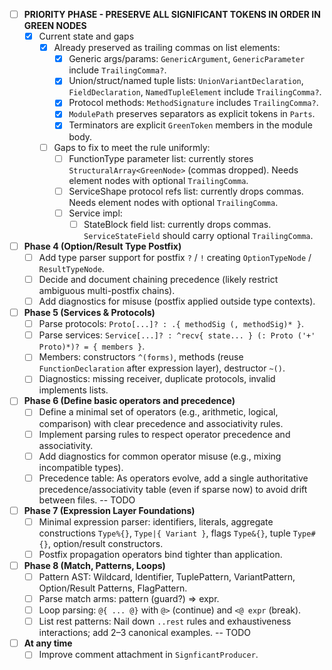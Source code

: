 - [ ] **PRIORITY PHASE - PRESERVE ALL SIGNIFICANT TOKENS IN ORDER IN GREEN NODES**
    - [x] Current state and gaps
        - [x] Already preserved as trailing commas on list elements:
            - [x] Generic args/params: `GenericArgument`, `GenericParameter` include `TrailingComma?`.
            - [x] Union/struct/named tuple lists: `UnionVariantDeclaration`, `FieldDeclaration`, `NamedTupleElement` include `TrailingComma?`.
            - [x] Protocol methods: `MethodSignature` includes `TrailingComma?`.
            - [x] `ModulePath` preserves separators as explicit tokens in `Parts`.
            - [x] Terminators are explicit `GreenToken` members in the module body.
        - [ ] Gaps to fix to meet the rule uniformly:
            - [ ] FunctionType parameter list: currently stores `StructuralArray<GreenNode>` (commas dropped). Needs element nodes with optional `TrailingComma`.
            - [ ] ServiceShape protocol refs list: currently drops commas. Needs element nodes with optional `TrailingComma`.
            - [ ] Service impl:
                - [ ] StateBlock field list: currently drops commas. `ServiceStateField` should carry optional `TrailingComma`.
- [ ] **Phase 4 (Option/Result Type Postfix)**
    - [ ] Add type parser support for postfix `?` / `!` creating `OptionTypeNode` / `ResultTypeNode`.
    - [ ] Decide and document chaining precedence (likely restrict ambiguous multi-postfix chains).
    - [ ] Add diagnostics for misuse (postfix applied outside type contexts).
- [ ] **Phase 5 (Services & Protocols)**
    - [ ] Parse protocols: `Proto[...]? : .{ methodSig (, methodSig)* }`.
    - [ ] Parse services: `Service[...]? : ^recv{ state... } (: Proto ('+' Proto)*)? = { members }`.
    - [ ] Members: constructors `^(forms)`, methods (reuse `FunctionDeclaration` after expression layer), destructor `~()`.
    - [ ] Diagnostics: missing receiver, duplicate protocols, invalid implements lists.
- [ ] **Phase 6 (Define basic operators and precedence)**
    - [ ] Define a minimal set of operators (e.g., arithmetic, logical, comparison) with clear precedence and associativity rules.
    - [ ] Implement parsing rules to respect operator precedence and associativity.
    - [ ] Add diagnostics for common operator misuse (e.g., mixing incompatible types).
    - [ ] Precedence table: As operators evolve, add a single authoritative precedence/associativity table (even if sparse now) to avoid drift between files. -- TODO
- [ ] **Phase 7 (Expression Layer Foundations)**
    - [ ] Minimal expression parser: identifiers, literals, aggregate constructions `Type%{}`, `Type|{ Variant }`, flags `Type&{}`, tuple `Type#{}`, option/result constructors.
    - [ ] Postfix propagation operators bind tighter than application.
- [ ] **Phase 8 (Match, Patterns, Loops)**
    - [ ] Pattern AST: Wildcard, Identifier, TuplePattern, VariantPattern, Option/Result Patterns, FlagPattern.
    - [ ] Parse match arms: pattern (guard?) => expr.
    - [ ] Loop parsing: `@{ ... @}` with `@>` (continue) and `<@ expr` (break).
    - [ ] List rest patterns: Nail down `..rest` rules and exhaustiveness interactions; add 2–3 canonical examples. -- TODO
- [ ] **At any time**
    - [ ] Improve comment attachment in `SignficantProducer`.
